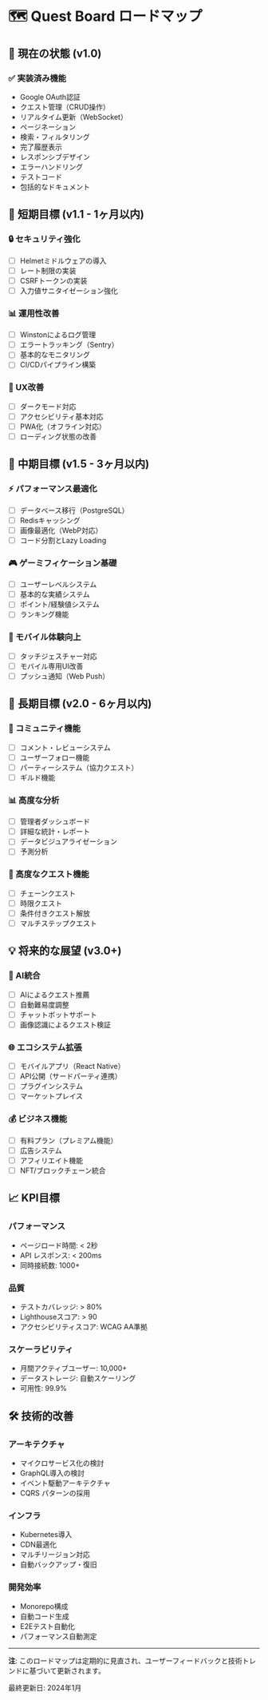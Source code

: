 # 🗺️ Quest Board ロードマップ

## 📌 現在の状態 (v1.0)

### ✅ 実装済み機能
- Google OAuth認証
- クエスト管理（CRUD操作）
- リアルタイム更新（WebSocket）
- ページネーション
- 検索・フィルタリング
- 完了履歴表示
- レスポンシブデザイン
- エラーハンドリング
- テストコード
- 包括的なドキュメント

## 🚀 短期目標 (v1.1 - 1ヶ月以内)

### 🔒 セキュリティ強化
- [ ] Helmetミドルウェアの導入
- [ ] レート制限の実装
- [ ] CSRFトークンの実装
- [ ] 入力値サニタイゼーション強化

### 📊 運用性改善
- [ ] Winstonによるログ管理
- [ ] エラートラッキング（Sentry）
- [ ] 基本的なモニタリング
- [ ] CI/CDパイプライン構築

### 🎨 UX改善
- [ ] ダークモード対応
- [ ] アクセシビリティ基本対応
- [ ] PWA化（オフライン対応）
- [ ] ローディング状態の改善

## 🎯 中期目標 (v1.5 - 3ヶ月以内)

### ⚡ パフォーマンス最適化
- [ ] データベース移行（PostgreSQL）
- [ ] Redisキャッシング
- [ ] 画像最適化（WebP対応）
- [ ] コード分割とLazy Loading

### 🎮 ゲーミフィケーション基礎
- [ ] ユーザーレベルシステム
- [ ] 基本的な実績システム
- [ ] ポイント/経験値システム
- [ ] ランキング機能

### 📱 モバイル体験向上
- [ ] タッチジェスチャー対応
- [ ] モバイル専用UI改善
- [ ] プッシュ通知（Web Push）

## 🌟 長期目標 (v2.0 - 6ヶ月以内)

### 🤝 コミュニティ機能
- [ ] コメント・レビューシステム
- [ ] ユーザーフォロー機能
- [ ] パーティーシステム（協力クエスト）
- [ ] ギルド機能

### 📊 高度な分析
- [ ] 管理者ダッシュボード
- [ ] 詳細な統計・レポート
- [ ] データビジュアライゼーション
- [ ] 予測分析

### 🔄 高度なクエスト機能
- [ ] チェーンクエスト
- [ ] 時限クエスト
- [ ] 条件付きクエスト解放
- [ ] マルチステップクエスト

## 💡 将来的な展望 (v3.0+)

### 🤖 AI統合
- [ ] AIによるクエスト推薦
- [ ] 自動難易度調整
- [ ] チャットボットサポート
- [ ] 画像認識によるクエスト検証

### 🌐 エコシステム拡張
- [ ] モバイルアプリ（React Native）
- [ ] API公開（サードパーティ連携）
- [ ] プラグインシステム
- [ ] マーケットプレイス

### 💰 ビジネス機能
- [ ] 有料プラン（プレミアム機能）
- [ ] 広告システム
- [ ] アフィリエイト機能
- [ ] NFT/ブロックチェーン統合

## 📈 KPI目標

### パフォーマンス
- ページロード時間: < 2秒
- API レスポンス: < 200ms
- 同時接続数: 1000+

### 品質
- テストカバレッジ: > 80%
- Lighthouseスコア: > 90
- アクセシビリティスコア: WCAG AA準拠

### スケーラビリティ
- 月間アクティブユーザー: 10,000+
- データストレージ: 自動スケーリング
- 可用性: 99.9%

## 🛠️ 技術的改善

### アーキテクチャ
- マイクロサービス化の検討
- GraphQL導入の検討
- イベント駆動アーキテクチャ
- CQRS パターンの採用

### インフラ
- Kubernetes導入
- CDN最適化
- マルチリージョン対応
- 自動バックアップ・復旧

### 開発効率
- Monorepo構成
- 自動コード生成
- E2Eテスト自動化
- パフォーマンス自動測定

---

**注**: このロードマップは定期的に見直され、ユーザーフィードバックと技術トレンドに基づいて更新されます。

最終更新日: 2024年1月